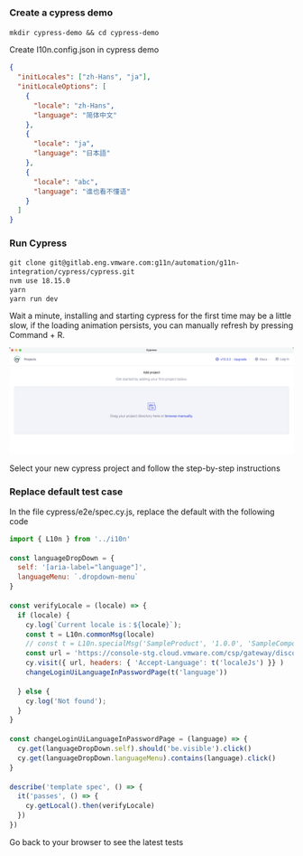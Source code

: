 ### Create a cypress demo

`mkdir cypress-demo && cd cypress-demo`

Create I10n.config.json in cypress demo

```json
{
  "initLocales": ["zh-Hans", "ja"],
  "initLocaleOptions": [
    {
      "locale": "zh-Hans",
      "language": "简体中文"
    },
    {
      "locale": "ja",
      "language": "日本語"
    },
    {
      "locale": "abc",
      "language": "谁也看不懂语"
    }
  ]
}
```


### Run Cypress

```
git clone git@gitlab.eng.vmware.com:g11n/automation/g11n-integration/cypress/cypress.git
nvm use 18.15.0
yarn
yarn run dev
```

Wait a minute, installing and starting cypress for the first time may be a little slow, if the loading animation persists, you can manually refresh by pressing Command + R.

<img width="1440" alt="image" src="./cypress.png">

Select your new cypress project and follow the step-by-step instructions



### Replace default test case

In the file cypress/e2e/spec.cy.js, replace the default with the following code

```javascript
import { L10n } from '../i10n'

const languageDropDown = {
  self: '[aria-label="language"]',
  languageMenu: `.dropdown-menu`
}

const verifyLocale = (locale) => {
  if (locale) {
    cy.log(`Current locale is：${locale}`);
    const t = L10n.commonMsg(locale)
    // const t = L10n.specialMsg('SampleProduct', '1.0.0', 'SampleComponent', locale)
    const url = 'https://console-stg.cloud.vmware.com/csp/gateway/discovery'
    cy.visit({ url, headers: { 'Accept-Language': t('localeJs') }} )
    changeLoginUiLanguageInPasswordPage(t('language'))

  } else {
    cy.log('Not found');
  }
}

const changeLoginUiLanguageInPasswordPage = (language) => {
  cy.get(languageDropDown.self).should('be.visible').click()
  cy.get(languageDropDown.languageMenu).contains(language).click()
}

describe('template spec', () => {
  it('passes', () => {
    cy.getLocal().then(verifyLocale)
  })
})

```
Go back to your browser to see the latest tests